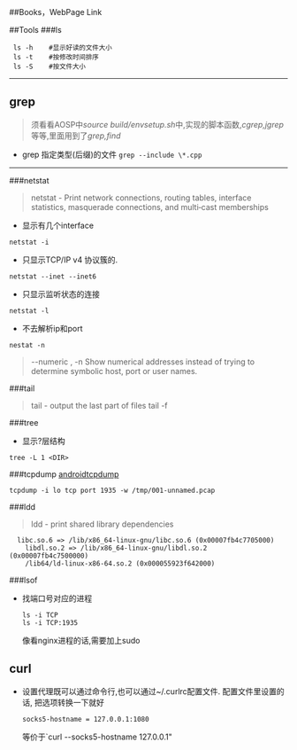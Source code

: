 ##Books，WebPage Link

##Tools
###ls
``` shell
 ls -h    #显示好读的文件大小
 ls -t    #按修改时间排序
 ls -S    #按文件大小
```
---
## grep
> 须看看AOSP中*source build/envsetup.sh*中,实现的脚本函数,*cgrep,jgrep*等等,里面用到了*grep,find*

- grep 指定类型(后缀)的文件
  `grep --include \*.cpp`
---
###netstat
  > netstat - Print network connections, routing tables, interface statistics, masquerade connections, and multi‐cast memberships

  * 显示有几个interface
  ```
  netstat -i
  ```

  * 只显示TCP/IP v4 协议簇的.
  ```
  netstat --inet --inet6
  ```

  * 只显示监听状态的连接
  ```
  netstat -l
  ```

  * 不去解析ip和port
  ```
  nestat -n
  ```
  > --numeric , -n
        Show numerical addresses instead of trying to determine symbolic host, port or user names. 

###tail
> tail - output the last part of files
  tail -f

###tree
* 显示?层结构
```
tree -L 1 <DIR>
```

###tcpdump
[androidtcpdump](http://www.androidtcpdump.com/)

```
tcpdump -i lo tcp port 1935 -w /tmp/001-unnamed.pcap
```

###ldd
> ldd - print shared library dependencies
```
  libc.so.6 => /lib/x86_64-linux-gnu/libc.so.6 (0x00007fb4c7705000)
	libdl.so.2 => /lib/x86_64-linux-gnu/libdl.so.2 (0x00007fb4c7500000)
	/lib64/ld-linux-x86-64.so.2 (0x000055923f642000)
```

###lsof
* 找端口号对应的进程
  ```
  ls -i TCP
  ls -i TCP:1935
  ```
  像看nginx进程的话,需要加上sudo

## curl
- 设置代理既可以通过命令行,也可以通过~/.curlrc配置文件.
  配置文件里设置的话, 把选项转换一下就好
  ```
  socks5-hostname = 127.0.0.1:1080
  ```
  等价于`curl --socks5-hostname 127.0.0.1"
